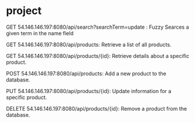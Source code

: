 # project

GET 54.146.146.197:8080/api/search?searchTerm=update : Fuzzy Searces a given term in the name field

GET 54.146.146.197:8080/api/products: Retrieve a list of all products.

GET 54.146.146.197:8080/api/products/{id}: Retrieve details about a specific product.

POST 54.146.146.197:8080/api/products: Add a new product to the database.

PUT 54.146.146.197:8080/api/products/{id}: Update information for a specific product.

DELETE 54.146.146.197:8080/api/products/{id}: Remove a product from the database.
